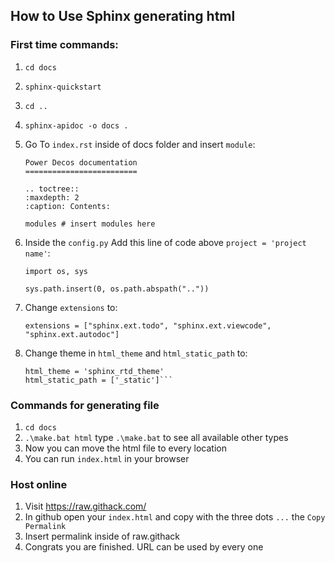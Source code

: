## How to Use Sphinx generating html

### First time commands:
1. ```cd docs```
2. ```sphinx-quickstart```
3. ```cd ..```
4. ```sphinx-apidoc -o docs .```

5. Go To `index.rst` inside of docs folder and insert `module`:
    ```
   Power Decos documentation
    =========================

    .. toctree::
   :maxdepth: 2
   :caption: Contents:

   modules # insert modules here
   
6. Inside the `config.py` Add this line of code above `project = 'project name'`:
    ```
   import os, sys

    sys.path.insert(0, os.path.abspath(".."))
   
7. Change `extensions` to:
    ```
   extensions = ["sphinx.ext.todo", "sphinx.ext.viewcode", "sphinx.ext.autodoc"]
   
6. Change theme in `html_theme` and `html_static_path` to:
    ```
    html_theme = 'sphinx_rtd_theme'
    html_static_path = ['_static']```
   
### Commands for generating file
1. `cd docs`
2. `.\make.bat html` type `.\make.bat` to see all available other types
3. Now you can move the html file to every location
4. You can run `index.html` in your browser

### Host online

1. Visit https://raw.githack.com/
2. In github open your `index.html` and copy with the three dots `...` the `Copy Permalink`
3. Insert permalink inside of raw.githack 
4. Congrats you are finished. URL can be used by every one
